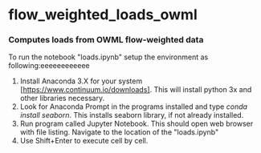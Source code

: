 # flow_weighted_loads_owml
### Computes loads from OWML flow-weighted data

To run the notebook "loads.ipynb" setup the environment as following:eeeeeeeeeeee
1. Install Anaconda 3.X for your system [https://www.continuum.io/downloads]. This will install python 3x and other libraries necessary.
2. Look for Anaconda Prompt in the programs installed and type _conda install seaborn_. This installs seaborn library, if not already installed. 
3. Run program called Jupyter Notebook. This should open web browser with file listing. Navigate to the location of the "loads.ipynb" 
4. Use Shift+Enter to execute cell by cell. 

